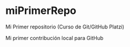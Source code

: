 # miPrimerRepo

Mi Primer repositorio (Curso de Git/GitHub Platzi)

Mi primer contribución local para GitHub